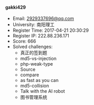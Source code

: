 #### gakki429  

* Email: 2929337696@qq.com  
* University: 南阳理工  
* Register Time: 2017-04-21 20:30:29  
* Register IP: 222.88.236.171  
* Score: 666  
* Solved challenges: 
  * 真正的签到题  
  * md5-vs-injection  
  * php-weak-type  
  * Source  
  * compare  
  * as fast as you can  
  * md5-collision  
  * Talk with the AI robot  
  * 图书管理系统  
